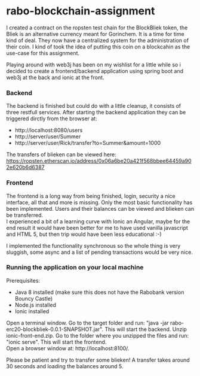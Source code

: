 # rabo-blockchain-assignment

I created a contract on the ropsten test chain for the BlockBliek token, the Bliek is an alternative currency meant for Gorinchem. It is a time for time kind of deal.
They now have a centralized system for the administration of their coin. I kind of took the idea of putting this coin on a blockcahin as the use-case for this assignment.  

Playing around with web3j has been on my wishlist for a little while so i decided to create a frontend/backend application using spring boot and web3j at the back and ionic at the front.

### Backend
The backend is finished but could do with a little cleanup, it consists of three restfull services. After starting the backend application they can be triggered dirctly from the browser at:  
- http://localhost:8080/users  
- http://server/user/Summer  
- http://server/user/Rick/transfer?to=Summer&amount=1000  

The transfers of blieken can be viewed here: https://ropsten.etherscan.io/address/0x06a6be20a421f568bbee64459a902e620b6d6387

### Frontend
The frontend is a long way from being finished, login, security a nice interface, all that and more is missing.
Only the most basic functionality has been implemented.
Users and their balances can be viewed and blieken can be transferred.  
I experienced a bit of a learning curve with Ionic an Angular, maybe for the end result it would have been better for me to have used vanilla javascript and HTML 5, but then trip would have been less educational :-)  
  
  I implemented the functionality synchronous so the whole thing is very sluggish, some async and a list of pending transactions would be very nice.

### Running the application on your local machine
Prerequisites:  
- Java 8 installed (make sure this does not have the Rabobank version Bouncy Castle)
- Node.js installed
- Ionic installed

Open a terminal window. Go to the target folder and run: "java -jar rabo-erc20-blockbliek-0.0.1-SNAPSHOT.jar".
This will start the backend.
Unzip ionic-front-end.zip. Go to the folder where you unzipped the files and run: "ionic serve". 
This will start the frontend.  
Open a browser window at: http://localhost:8100/.  

Please be patient and try to transfer some blieken! A transfer takes around 30 seconds and loading the balances around 5.




